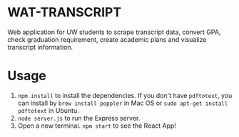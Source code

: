 # WAT-TRANSCRIPT

Web application for UW students to scrape transcript data, convert GPA, check graduation requirement, create academic plans and visualize transcript information.

# Usage

1. `npm install` to install the dependencies. If you don't have `pdftotext`, you can install by `brew install poppler` in Mac OS or `sudo apt-get install pdftotext` in Ubuntu.
2. `node server.js` to run the Express server.
3. Open a new terminal. `npm start` to see the React App! 
